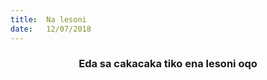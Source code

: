 ```yaml
---
title:  Na lesoni
date:   12/07/2018
---
```


### <center>Eda sa cakacaka tiko ena lesoni oqo</center>